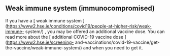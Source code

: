 ##  Weak immune system (immunocompromised)

If you have a [ weak immune system
](https://www2.hse.ie/conditions/covid19/people-at-higher-risk/weak-immune-
system/) , you may be offered an additional vaccine dose. You can read more
about the [ additional COVID-19 vaccine dose ](https://www2.hse.ie/screening-
and-vaccinations/covid-19-vaccine/get-the-vaccine/weak-immune-system/) and
when you need to get it.
